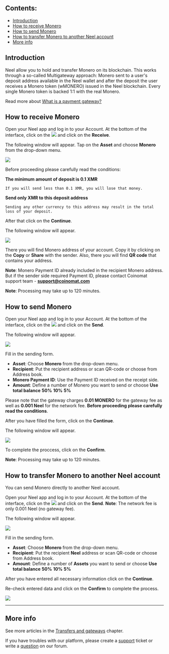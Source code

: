 ## **Contents**:

* [Introduction](#introduction)
* [How to receive Monero](#how-to-receive-monero)
* [How to send Monero](#how-to-send-monero)
* [How to transfer Monero to another Neel account](#how-to-transfer-monero-to-another-neel-account)
* [More info](#more-info)

## Introduction

Neel allow you to hold and transfer Monero on its blockchain. This works through a so-called Multigateway approach: Monero sent to a user's deposit address available in the Neel wallet and after the deposit the user receives a Monero token \(wMONERO\) issued in the Neel blockchain. Every single Monero token is backed 1:1 with the real Monero.

Read more about [What is a payment gateway?](/neel-client/frequently-asked-questions-faq/transfers-and-gateways/payment-gateway.md)

## How to receive Monero

Open your Neel app and log in to your Account.
At the bottom of the interface, click on the ![](/neel-client/mobile-apps/_assets/neel_transfers_ios_01.png) and click on the **Receive**.

The following window will appear. Tap on the **Asset** and choose **Monero** from the drop-down menu.

![](/neel-client/mobile-apps/_assets/monero_transfers_01.png)

Before proceeding please carefully read the conditions:

**The minimum amount of deposit is 0.1 XMR**
```
If you will send less than 0.1 XMR, you will lose that money.
```
**Send only XMR to this deposit address**
```
Sending any other currency to this address may result in the total loss of your deposit.
```

After that click on the **Continue**.

The following window will appear.

![](/neel-client/mobile-apps/_assets/monero_transfers_02.png)

There you will find Monero address of your account. Copy it by clicking on the **Copy** or **Share** with the sender. Also, there you will find **QR code** that contains your address.

**Note**: Monero Payment ID already included in the recipient Monero address.
But if the sender side required Payment ID, please contact Coinomat support team - **support@coinomat.com**

**Note**: Processing may take up to 120 minutes.

## How to send Monero

Open your Neel app and log in to your Account.
At the bottom of the interface, click on the ![](/neel-client/mobile-apps/_assets/neel_transfers_ios_01.png) and click on the **Send**.

The following window will appear.

![](/neel-client/mobile-apps/_assets/monero_transfers_03.png)

Fill in the sending form.

* **Asset**: Choose **Monero** from the drop-down menu.
* **Recipient**: Put the recipient address or scan QR-code or choose from Address book.
* **Monero Payment ID**: Use the Payment ID received on the receipt side.
* **Amount**: Define a number of Monero you want to send or choose **Use total balance** **50%** **10%** **5%**

Please note that the gateway charges **0.01 MONERO** for the gateway fee as well as **0.001 Neel** for the network fee.
**Before proceeding please carefully read the conditions**.

After you have filled the form, click on the **Continue**.

The following window will appear.

![](/neel-client/mobile-apps/_assets/monero_transfers_04.png)

To complete the proccess, click on the **Confirm**.

**Note**: Processing may take up to 120 minutes.

## How to transfer Monero to another Neel account

You can send Monero directly to another Neel account.

Open your Neel app and log in to your Account.
At the bottom of the interface, click on the ![](/neel-client/mobile-apps/_assets/neel_transfers_ios_01.png) and click on the **Send**.
**Note**: The network fee is only 0.001 Neel \(no gateway fee\).

The following window will appear.

![](/neel-client/mobile-apps/_assets/monero_transfers_05.png)

Fill in the sending form.

* **Asset**: Choose **Monero** from the drop-down menu.
* **Recipient**: Put the recipient **Neel** address or scan QR-code or choose from Address book.
* **Amount**: Define a number of **Assets** you want to send or choose **Use total balance** **50%** **10%** **5%**

After you have entered all necessary information click on the **Continue**.

Re-check entered data and click on the **Confirm** to complete the process.

![](/neel-client/mobile-apps/_assets/monero_transfers_06.png)

___

## More info

See more articles in the [Transfers and gateways](/neel-client/mobile-apps/iOS/wallet-management.md) chapter.

If you have troubles with our platform, please create a [support](https://support.neelplatform.com/) ticket or write a [question](https://forum.neelplatform.com/) on our forum.

